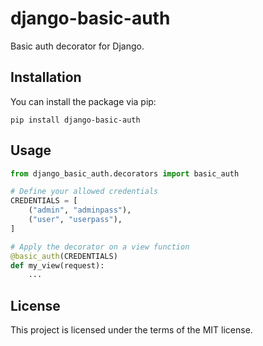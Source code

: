 # django-basic-auth

Basic auth decorator for Django.

## Installation

You can install the package via pip:

```
pip install django-basic-auth
```

## Usage

```python
from django_basic_auth.decorators import basic_auth

# Define your allowed credentials
CREDENTIALS = [
    ("admin", "adminpass"),
    ("user", "userpass"),
]

# Apply the decorator on a view function
@basic_auth(CREDENTIALS)
def my_view(request):
    ...

```

## License

This project is licensed under the terms of the MIT license.
